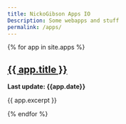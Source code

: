 ```yaml
---
title: NickoGibson Apps IO
Description: Some webapps and stuff
permalink: /apps/
---
```


{% for app in site.apps %}
  <h2>
    <a href="{{ app.url }}">
      {{ app.title }} 
    </a>
  </h2>
  <b> Last update: {{app.date}}</b>
  <p>{{ app.excerpt  }}</p>
{% endfor %}
